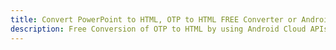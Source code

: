 ---title: Convert PowerPoint to HTML, OTP to HTML FREE Converter or Android SDKdescription: Free Conversion of OTP to HTML by using Android Cloud APIs & SDKs. Also Create, Edit & Render Microsoft Word & OpenOffice documents in the Cloud.---
